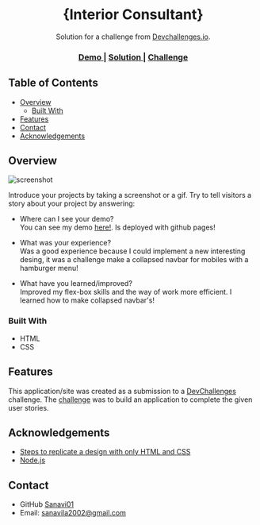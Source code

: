 <!-- Please update value in the {}  -->

<h1 align="center">{Interior Consultant}</h1>

<div align="center">
   Solution for a challenge from  <a href="http://devchallenges.io" target="_blank">Devchallenges.io</a>.
</div>

<div align="center">
  <h3>
    <a href="https://sanavi01.github.io/Interior-consultant-web/">
      Demo
    </a>
    <span> | </span>
    <a href="https://github.com/Sanavi01/Interior-consultant-web">
      Solution
    </a>
    <span> | </span>
    <a href="https://devchallenges.io/challenges/Jymh2b2FyebRTUljkNcb">
      Challenge
    </a>
  </h3>
</div>

<!-- TABLE OF CONTENTS -->

## Table of Contents

- [Overview](#overview)
  - [Built With](#built-with)
- [Features](#features)
- [Contact](#contact)
- [Acknowledgements](#acknowledgements)

<!-- OVERVIEW -->

## Overview

![screenshot](https://user-images.githubusercontent.com/16707738/92399059-5716eb00-f132-11ea-8b14-bcacdc8ec97b.png)

Introduce your projects by taking a screenshot or a gif. Try to tell visitors a story about your project by answering:

- Where can I see your demo?</br>
You can see my demo <a href="https://sanavi01.github.io/Interior-consultant-web/"> here!</a>. Is deployed with github pages!</br>

- What was your experience?</br>
Was a good experience because I could implement a new interesting desing, it was a challenge make a collapsed navbar for mobiles with a hamburger menu!</br>

- What have you learned/improved?</br>
Improved my flex-box skills and the way of work more efficient. I learned how to make collapsed navbar's!


### Built With

<!-- This section should list any major frameworks that you built your project using. Here are a few examples.-->
- HTML
- CSS

## Features

<!-- List the features of your application or follow the template. Don't share the figma file here :) -->

This application/site was created as a submission to a [DevChallenges](https://devchallenges.io/challenges) challenge. The [challenge](https://devchallenges.io/challenges/Jymh2b2FyebRTUljkNcb) was to build an application to complete the given user stories.

## Acknowledgements

<!-- This section should list any articles or add-ons/plugins that helps you to complete the project. This is optional but it will help you in the future. For exmpale -->

- [Steps to replicate a design with only HTML and CSS](https://devchallenges-blogs.web.app/how-to-replicate-design/)
- [Node.js](https://nodejs.org/)


## Contact

- GitHub [Sanavi01](https://github.com/Sanavi01)
- Email: sanavila2002@gmail.com


